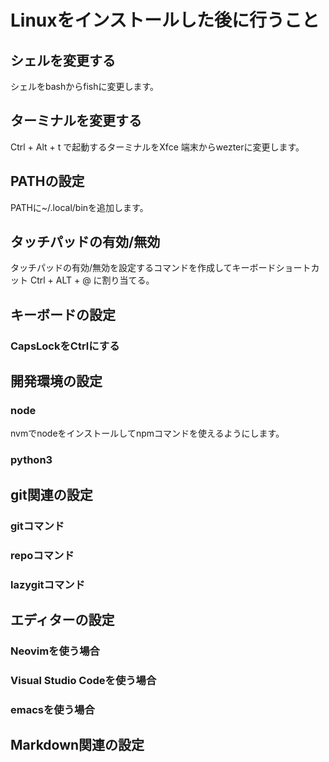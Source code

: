 # Linuxをインストールした後に行うこと

## シェルを変更する

シェルをbashからfishに変更します。

## ターミナルを変更する

Ctrl + Alt + t で起動するターミナルをXfce 端末からwezterに変更します。

## PATHの設定

PATHに~/.local/binを追加します。

## タッチパッドの有効/無効

タッチパッドの有効/無効を設定するコマンドを作成してキーボードショートカット Ctrl + ALT + @ に割り当てる。

## キーボードの設定

### CapsLockをCtrlにする

## 開発環境の設定

### node

nvmでnodeをインストールしてnpmコマンドを使えるようにします。

### python3

## git関連の設定

### gitコマンド

### repoコマンド

### lazygitコマンド

## エディターの設定

### Neovimを使う場合

### Visual Studio Codeを使う場合

### emacsを使う場合

## Markdown関連の設定

